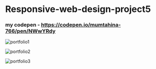 # Responsive-web-design-project5

### my codepen - https://codepen.io/mumtahina-766/pen/NWwYRdy

![portfolio1](https://user-images.githubusercontent.com/64628178/154827980-86e29359-563e-415f-9ff6-4a23aa991bdd.PNG)

![portfolio2](https://user-images.githubusercontent.com/64628178/154827984-fef9f408-c049-489e-ae80-dae6d4334974.PNG)

![portfolio3](https://user-images.githubusercontent.com/64628178/154827985-969ef06a-26d9-4f9c-ab6b-3ae98487c9ab.PNG)

